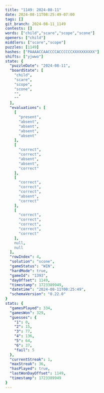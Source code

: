 ```yaml
---
title: "1149: 2024-08-11"
date: 2024-08-11T08:25:49-07:00
tags: []
git_branch: 2024-08-11_1149
contests: []
words: ["child","scare","scope","scone"]
openers: ["child"]
middlers: ["scare","scope"]
puzzles: [1149]
hashes: ["PAAAACCAACCCCACCCCCCXXXXXXXXXX"]
shifts: ["yjwwo"]
state: {
  "puzzleDate": "2024-08-11",
  "boardState": [
    "child",
    "scare",
    "scope",
    "scone",
    "",
    ""
  ],
  "evaluations": [
    [
      "present",
      "absent",
      "absent",
      "absent",
      "absent"
    ],
    [
      "correct",
      "correct",
      "absent",
      "absent",
      "correct"
    ],
    [
      "correct",
      "correct",
      "correct",
      "absent",
      "correct"
    ],
    [
      "correct",
      "correct",
      "correct",
      "correct",
      "correct"
    ],
    null,
    null
  ],
  "rowIndex": 4,
  "solution": "scone",
  "gameStatus": "WIN",
  "hardMode": true,
  "gameId": "1393",
  "dayOffset": 1149,
  "timestamp": 1723389949,
  "datetime": "2024-08-11T08:25:49",
  "schemaVersion": "0.22.0"
}
stats: {
  "gamesPlayed": 334,
  "gamesWon": 329,
  "guesses": {
    "1": 0,
    "2": 15,
    "3": 77,
    "4": 136,
    "5": 64,
    "6": 37,
    "fail": 5
  },
  "currentStreak": 1,
  "maxStreak": 36,
  "hasPlayed": true,
  "lastWonDayOffset": 1149,
  "timestamp": 1723389949
}
---
```

<!-- more -->
